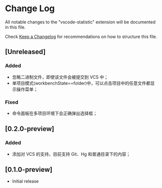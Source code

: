 # Change Log

All notable changes to the "vscode-statistic" extension will be documented in this file.

Check [Keep a Changelog](http://keepachangelog.com/) for recommendations on how to structure this file.

## [Unreleased]

### Added
- 忽略二进制文件，即使该文件会被提交到 VCS 中；
- 单项目模式(workbenchState==folder)中，可以点击项目中的任意文件都显示操作菜单；

### Fixed
- 命令面板在多项目环境下会正确弹出选择框；

## [0.2.0-preview]

### Added
- 添加对 VCS 的支持，目前支持 Git、Hg 和普通目录下的内容；

## [0.1.0-preview]

- Initial release

